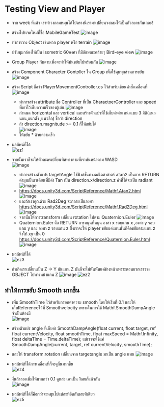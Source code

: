 # Testing View and Player
 - จาก week ที่แล้ว เราทำวงกลมหมุนได้ไปครางนีเรามาเปลี่ยนวงกลมให้เป็นตัวละครกันเถอะ!
 - สร้างโปรเจคใหม่ที่ชื่อ MobileGameTest
![image](https://user-images.githubusercontent.com/101574457/218524266-efb7d901-933e-4677-b325-c25677f245c1.png)

 - ทำการวาง Object เช่นพวก player หรือ terrain
![image](https://user-images.githubusercontent.com/101574457/218714070-1a13767a-d19e-417b-95aa-f5d78e785106.png)
 - ปรับมุมกล้องให้เป็น Isometric 60องศา ที่มีลักษณะคล้ายๆ Bird-eye view
![image](https://user-images.githubusercontent.com/101574457/218714009-0ecf26ae-a885-4aff-98b8-1555bf62325f.png)
 - Group Player กับดาบเพื่อจะทำให้มันขยับไปพร้อมกัน
![image](https://user-images.githubusercontent.com/101574457/218723777-9b4d2433-ff51-4baa-920b-b7c56e4aec0f.png)
 - สร้าง Component Character Contoller ใน Group เพื่อใช้คุมทุกส่วนการขยับ
![image](https://user-images.githubusercontent.com/101574457/218723973-977b53fa-0e28-4300-9ee6-0e1376c2ec57.png)

 - สร้าง Script ชื่อว่า PlayerMovementController.cs ไว้สำหรับเขียนคำสั่งเคลื่อนที่                                                             
 ![image](https://user-images.githubusercontent.com/101574457/218728363-b2578c48-caa2-42b5-ad15-071ff74044e9.png)
    - ทำการสร้าง attribute ชื่อ Controller ที่เป็น CharactoerController และ speed ที่เอาไว้เก็บความเร็วของผู้เล่น
    ![image](https://user-images.githubusercontent.com/101574457/218728918-b1214bca-8f11-4ed8-8e29-2b66e9529306.png)
    - กำหนด horizontal และ vertical และสร้างตัวแปรที่ใช้เก็บค่าตำแหน่งแบบ 3 มิติ(แนวนอน,แนวตั้ง ,แนวลึก) ชื่อว่า direction  
    - ถ้า direction.magnitude >= 0.1 ก็ให้ขยับได้                                                                            
    ![image](https://user-images.githubusercontent.com/101574457/218732556-ee8580f2-bac0-4bfb-87e2-3fe48f2ac07b.png)
    - ให้ขยับ * ด้วยความเร็ว                                                                                               
 
 - ผลลัพน์ที่ได้                                                                                     
 ![ez1](https://user-images.githubusercontent.com/101574457/218733486-56ccad10-0638-4435-b0db-cc9737f3b166.gif)

 - จากนั้นเราก็จะให้ตัวละครเปลี่ยนทิศทางตามที่เราหันหน้าตาม WASD                                                                          
  ![image](https://user-images.githubusercontent.com/101574457/218733660-a7fb22cd-0090-4e1f-a253-35d2ca1c4040.png)
    - ทำการสร้างตัวแปร targetAngle ใช้ฟังค์ชั่นทางคณิตศาสาตร์ atan2 เป็นการ RETURN ค่ามุมเป็นเรเดียนที่มีค่า Tan เป็น direction.x/direction.z ค่าที่ได้จะเป็น radiant 
    ![image](https://user-images.githubusercontent.com/101574457/218735174-60946d6c-b11d-48ad-9b4f-7918f10ec484.png)                         
    - https://docs.unity3d.com/ScriptReference/Mathf.Atan2.html                                                             
    ![image](https://user-images.githubusercontent.com/101574457/218735423-b57e8806-23ca-41db-a103-ac716d641798.png)
    - และถ้าเราคูณด้วย Rad2Deg จะกลายเป็นองศา                       
    https://docs.unity3d.com/ScriptReference/Mathf.Rad2Deg.html                                                                                             
    ![image](https://user-images.githubusercontent.com/101574457/218736034-48802840-8a8b-4885-9143-f28d6555bbf8.png)
    - จากนั้นให้การtransform เปลี่ยน rotation ไปตาม Quaternion.Euler
    ![image](https://user-images.githubusercontent.com/101574457/218737120-1d87e816-a6a9-48de-8310-f3624d3f6f4c.png)
    - Quaternion.Euler คือ RETURN การหมุนที่หมุน องศา x รอบแกน x ,องศา y รอบแกน y และ องศา z รอบแกน z ซึ่งเราจะให้ player ขยับแค่แกนนั่นก็คือขยับตามแกน z จึงให้ xy เป็น 0
    https://docs.unity3d.com/ScriptReference/Quaternion.Euler.html
    ![image](https://user-images.githubusercontent.com/101574457/218737533-243a98c3-8342-4569-a12f-259323247c5a.png)
 - ผลลัพน์ที่ได้                                                                                                       
 ![ez3](https://user-images.githubusercontent.com/101574457/218739540-e1ea02c2-8456-4a2b-a92a-3d0acb4c4338.gif)

 - ถ้าเกิดเราเปลี่ยนเป็น Z -> Y มันแกน Z มันก็จะไม่หันหันแค่ข้างหน้าเพราะตอนแรกเราวาง OBJECT ไปทางหน้าแกน Z
 ![image](https://user-images.githubusercontent.com/101574457/218735631-af9df625-ba96-4129-8c20-46f0e3cc7ad7.png)
![ez2](https://user-images.githubusercontent.com/101574457/218739549-d3b4b55a-78b9-4010-a4c3-775e11e66005.gif)

## ทำให้การขยับ Smooth มากขึ้น
 - เพิ่ม SmoothTime ไว้สำหรับกรอกค่าความ smooth โดยให้เริ่มที่ 0.1 และให้เก็บReferenceไว้ที่ Smoothvelocity เพราะในการใช้ Mathf.SmoothDampAngle จำเป็นต้องมี                                                              
![image](https://user-images.githubusercontent.com/101574457/218742297-c30de3cc-6c31-4f0c-8679-eda20d82796d.png)

 - สร้างตัวแปร angle ที่เก็บค่า SmoothDampAngle(float current, float target, ref float currentVelocity, float smoothTime, float maxSpeed = Mathf.Infinity, float deltaTime = Time.deltaTime); แต่เราจะใช้แค่  SmoothDampAngle(current, target, ref currentVelocity, smoothTime);
 - และให้ transform.rotation เปลี่ยนจาก targetangle มาเป็น angle แทน
 ![image](https://user-images.githubusercontent.com/101574457/218744022-d34203ab-2d8d-49a0-9e0a-d5ac4828e7df.png)

 - ผลลัพน์ที่ได้การเคลื่อนที่ก็จะดูลื่นมากขึ้น                                                                                                       
 ![ez4](https://user-images.githubusercontent.com/101574457/218745131-22ca3429-72e0-421e-a98a-e00913d1416f.gif)

 - งั้นถ้าลองเพิ่มให้มากกว่า 0.1 ดูหล่ะ เอาเป็น 1เลยก็แล้วกัน                                                                                    
 ![image](https://user-images.githubusercontent.com/101574457/218745277-e149c4f6-02b8-4ab7-83b0-becc1f1ed06a.png)

 - ผลลัพน์ที่ได้ก็คือกว่าจะหมุนไปแต่ละทีอืดกันเลยทีเดียว                                                                                                          
![ez5](https://user-images.githubusercontent.com/101574457/218745597-0f756aee-b562-455c-9f3e-2851ccf56db5.gif)


